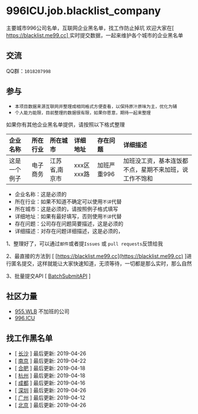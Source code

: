 # 996ICU.job.blacklist_company 

主要城市996公司名单，互联网企业黑名单，找工作防止掉坑
欢迎大家在[ [https://blacklist.me99.cc] ](https://blacklist.me99.cc) 实时提交数据，一起来维护各个城市的企业黑名单

## 交流
QQ群：`1018207998`

## 参与
- `本项目数据来源互联网并整理成相同格式方便查看，以保持原汁原味为主，优化为辅`
- `个人能力能限，目前整理的数据很有限，如果你愿意，期待一起来整理`

如果你有其他企业黑名单提供，请按照以下格式整理

| 企业名称 | 所在行业 | 所在城市 | 详细地址 | 存在问题 | 详细描述 |
| :----- | :------ | :------ | :------ | :----- | :------ |
这是一个例子|电子商务|江苏省,南京市|xxx区xxx路|加班严重996|加班没工资，基本连饭都不点，星期不来加班，说工作不饱和

- 企业名称：这是必须的
- 所在行业：如果不知道不确定可以使用`不详`代替
- 所在城市：这是必须的，请按照例子格式填写
- 详细地址：如果有最好填写，否则使用`不详`代替
- 存在问题：公司存在问题简要描述，这是必须的
- 详细描述：对存在问题详细描述，这是必须的，

1、整理好了，可以通过`邮件`或者提`Issues` 或 `pull requests`反馈给我

2、最直接的方法到 [ [https://blacklist.me99.cc](https://blacklist.me99.cc) ]进行匿名提交，这样就能让大家快速知道，无须等待，一切都是那么实时，那么自然

3、批量提交API [ [BatchSubmitAPI](https://github.com/it-job-blacklist/996ICU.job.blacklist_company/blob/master/BatchSubmitAPI.md) ]

## 社区力量
- [955.WLB](https://github.com/ZuopanYao/955.WLB) 不加班的公司
- [996.ICU](https://github.com/ZuopanYao/996.ICU)

## 找工作黑名单
- [ [长沙](https://github.com/it-job-blacklist/996ICU.job.blacklist_company/blob/master/Changsha.md) ] 最后更新: 2019-04-26
- [ [南京](https://github.com/it-job-blacklist/996ICU.job.blacklist_company/blob/master/Nanjing.md) ] 最后更新: 2019-04-22
- [ [合肥](https://github.com/it-job-blacklist/996ICU.job.blacklist_company/blob/master/Hefei.md) ] 最后更新: 2019-04-18
- [ [杭州](https://github.com/it-job-blacklist/996ICU.job.blacklist_company/blob/master/Hangzhou.md) ] 最后更新: 2019-04-18
- [ [成都](https://github.com/it-job-blacklist/996ICU.job.blacklist_company/blob/master/Chengdu.md) ] 最后更新: 2019-04-16
- [ [深圳](https://github.com/it-job-blacklist/996ICU.job.blacklist_company/blob/master/Shenzhen.md) ] 最后更新: 2019-04-26
- [ [广州](https://github.com/it-job-blacklist/996ICU.job.blacklist_company/blob/master/Guangzhou.md) ] 最后更新: 2019-04-12
- [ [北京](https://github.com/it-job-blacklist/996ICU.job.blacklist_company/blob/master/Beijing.md) ] 最后更新: 2019-04-26
